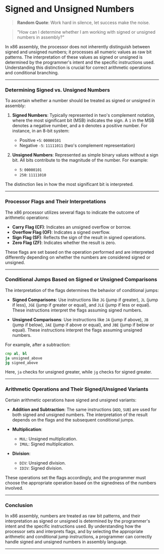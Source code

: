 # Signed and Unsigned Numbers

> **Random Quote**: Work hard in silence, let success make the noise.

> "How can I determine whether I am working with signed or unsigned numbers in assembly?"

In x86 assembly, the processor does not inherently distinguish between signed and unsigned numbers; it processes all numeric values as raw bit patterns. The interpretation of these values as signed or unsigned is determined by the programmer's intent and the specific instructions used. Understanding this distinction is crucial for correct arithmetic operations and conditional branching.

---

### Determining Signed vs. Unsigned Numbers

To ascertain whether a number should be treated as signed or unsigned in assembly:

1. **Signed Numbers**: Typically represented in two's complement notation, where the most significant bit (MSB) indicates the sign. A `1` in the MSB denotes a negative number, and a `0` denotes a positive number. For instance, in an 8-bit system:

   * Positive `+5`: `00000101`
   * Negative `-5`: `11111011` (two's complement representation)

2. **Unsigned Numbers**: Represented as simple binary values without a sign bit. All bits contribute to the magnitude of the number. For example:

   * `5`: `00000101`
   * `250`: `11111010`

The distinction lies in how the most significant bit is interpreted.

---

### Processor Flags and Their Interpretations

The x86 processor utilizes several flags to indicate the outcome of arithmetic operations:

* **Carry Flag (CF)**: Indicates an unsigned overflow or borrow.
* **Overflow Flag (OF)**: Indicates a signed overflow.
* **Sign Flag (SF)**: Reflects the sign of the result in signed operations.
* **Zero Flag (ZF)**: Indicates whether the result is zero.

These flags are set based on the operation performed and are interpreted differently depending on whether the numbers are considered signed or unsigned.

---

### Conditional Jumps Based on Signed or Unsigned Comparisons

The interpretation of the flags determines the behavior of conditional jumps:

* **Signed Comparisons**: Use instructions like `JG` (jump if greater), `JL` (jump if less), `JGE` (jump if greater or equal), and `JLE` (jump if less or equal). These instructions interpret the flags assuming signed numbers.

* **Unsigned Comparisons**: Use instructions like `JA` (jump if above), `JB` (jump if below), `JAE` (jump if above or equal), and `JBE` (jump if below or equal). These instructions interpret the flags assuming unsigned numbers.

For example, after a subtraction:

```asm
cmp al, bl
ja unsigned_above
jg signed_above
```

Here, `ja` checks for unsigned greater, while `jg` checks for signed greater.

---

### Arithmetic Operations and Their Signed/Unsigned Variants

Certain arithmetic operations have signed and unsigned variants:

* **Addition and Subtraction**: The same instructions (`ADD`, `SUB`) are used for both signed and unsigned numbers. The interpretation of the result depends on the flags and the subsequent conditional jumps.

* **Multiplication**:

  * `MUL`: Unsigned multiplication.
  * `IMUL`: Signed multiplication.

* **Division**:

  * `DIV`: Unsigned division.
  * `IDIV`: Signed division.

These operations set the flags accordingly, and the programmer must choose the appropriate operation based on the signedness of the numbers involved.

---

### Conclusion

In x86 assembly, numbers are treated as raw bit patterns, and their interpretation as signed or unsigned is determined by the programmer's intent and the specific instructions used. By understanding how the processor sets and interprets flags, and by selecting the appropriate arithmetic and conditional jump instructions, a programmer can correctly handle signed and unsigned numbers in assembly language.

---
